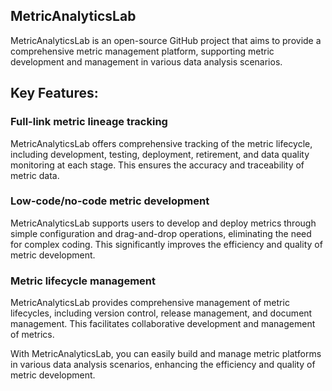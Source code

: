 ## MetricAnalyticsLab

MetricAnalyticsLab is an open-source GitHub project that aims to provide a comprehensive metric management platform, supporting metric development and management in various data analysis scenarios.

## Key Features:

### Full-link metric lineage tracking  
 MetricAnalyticsLab offers comprehensive tracking of the metric lifecycle, including development, testing, deployment, retirement, and data quality monitoring at each stage. This ensures the accuracy and traceability of metric data.

### Low-code/no-code metric development 
 MetricAnalyticsLab supports users to develop and deploy metrics through simple configuration and drag-and-drop operations, eliminating the need for complex coding. This significantly improves the efficiency and quality of metric development.

### Metric lifecycle management
 MetricAnalyticsLab provides comprehensive management of metric lifecycles, including version control, release management, and document management. This facilitates collaborative development and management of metrics.

With MetricAnalyticsLab, you can easily build and manage metric platforms in various data analysis scenarios, enhancing the efficiency and quality of metric development.